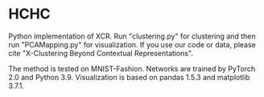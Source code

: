 # HCHC
Python implementation of XCR. Run "clustering.py" for clustering and then run "PCAMapping.py" for visualization. If you use our code or data, please cite "X-Clustering Beyond Contextual Representations".


The method is tested on MNIST-Fashion. Networks are trained by PyTorch 2.0 and Python 3.9.
Visualization is based on pandas 1.5.3 and matplotlib 3.7.1.
